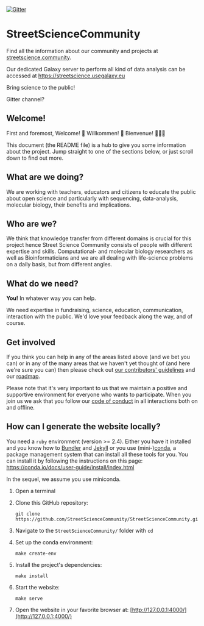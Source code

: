 [![Gitter](https://badges.gitter.im/usegalaxy-eu/streetscience.svg)](https://gitter.im/usegalaxy-eu/streetscience?utm_source=badge&utm_medium=badge&utm_campaign=pr-badge&utm_content=badge) 


# StreetScienceCommunity

Find all the information about our community and projects at [streetscience.community](https://streetscience.community).

Our dedicated Galaxy server to perform all kind of data analysis can be accessed at https://streetscience.usegalaxy.eu 

Bring science to the public!

Gitter channel?

## Welcome!

First and foremost, Welcome! 🎉 Willkommen! 🎊 Bienvenue! 🎈🎈🎈

This document (the README file) is a hub to give you some information about the
project. Jump straight to one of the sections below, or just scroll down to find
out more.

## What are we doing?

We are working with teachers, educators and citizens to educate the public about
open science and particularly with sequencing, data-analysis, molecular biology,
their benefits and implications.

## Who are we?

We think that knowledge transfer from different domains is crucial for this
project hence Street Science Community consists of people with different
expertise and skills. Computational- and molecular biology researchers as well
as Bioinformaticians and we are all dealing with life-science problems on a
daily basis, but from different angles.

## What do we need?

**You!** In whatever way you can help.

We need expertise in fundraising, science, education, communication, interaction
with the public. We'd love your feedback along the way, and of course.

## Get involved

If you think you can help in any of the areas listed above (and we bet you can)
or in any of the many areas that we haven't yet thought of (and here we're sure
you can) then please check out [our contributors' guidelines](CONTRIBUTING.md)
and our [roadmap](roadmap.md).

Please note that it's very important to us that we maintain a positive and
supportive environment for everyone who wants to participate. When you join us
we ask that you follow our [code of conduct](CODE_OF_CONDUCT.md) in all
interactions both on and offline.

## How can I generate the website locally?

You need a `ruby` environment (version >= 2.4). Either you have it installed and
you know how to [Bundler](https://bundler.io/) and
[Jekyll](https://jekyllrb.com/) or you use
(mini-)[conda](https://conda.io/docs/index.html), a package management system
that can install all these tools for you. You can install it by following the
instructions on this page: https://conda.io/docs/user-guide/install/index.html

In the sequel, we assume you use miniconda.

1. Open a terminal
2. Clone this GitHub repository:

   ```
   git clone https://github.com/StreetScienceCommunity/StreetScienceCommunity.git
   ```

3. Navigate to the `StreetScienceCommunity/` folder with `cd`
4. Set up the conda environment:

   ```
   make create-env
   ```

5. Install the project's dependencies:

   ```
   make install
   ```

6. Start the website:

   ```
   make serve
   ```

7. Open the website in your favorite browser at:
   [http://127.0.0.1:4000/](http://127.0.0.1:4000/)

